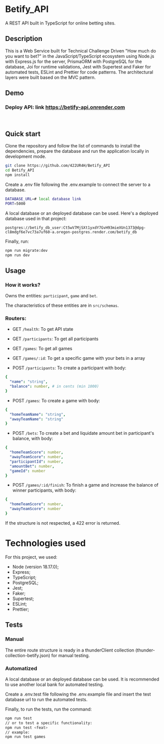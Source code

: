 # Betify_API

A REST API built in TypeScript for online betting sites.

## Description

This is a Web Service built for Technical Challenge Driven "How much do you want to bet?" in the JavaScript/TypeScript ecosystem using Node.js with Express.js for the server, PrismaORM with PostgreSQL for the database, Joi for runtime validations, Jest with Supertest and Faker for automated tests, ESLint and Prettier for code patterns.
The architectural layers were built based on the MVC pattern.

## Demo

### Deploy API: link https://betify-api.onrender.com

<br />

## Quick start

Clone the repository and follow the list of commands to install the dependencies, prepare the database and run the application locally in development mode.

```bash
git clone https://github.com/422UR4H/Betify_API
cd Betify_API
npm install
```

Create a .env file following the .env.example to connect the server to a database.

```bash
DATABASE_URL=# local database link
PORT=5000
```

A local database or an deployed database can be used.
Here's a deployed database used in that project:

```url
postgres://betify_db_user:Ct5wV7MjSXt1yxdY7GvH93mieXUn1373@dpg-cl8mdgf6e7vc73a7uf60-a.oregon-postgres.render.com/betify_db
```

Finally, run:

```bash
npm run migrate:dev
npm run dev
```

## Usage

### How it works?

Owns the entities: `participant`, `game` and `bet`.

The characteristics of these entities are in `src/schemas`.

### Routers:

- GET `/health`: To get API state

- GET `/participants`: To get all participants

- GET `/games`: To get all games

- GET `/games/:id`: To get a specific game with your bets in a array

- POST `/participants`: To create a participant with body:

```yml
{
  "name": "string",
  "balance": number, # in cents (min 1000)
}
```

- POST `/games`: To create a game with body:

```yml
{
  "homeTeamName": "string",
  "awayTeamName": "string"
}
```

- POST `/bets`: To create a bet and liquidate amount bet in participant's balance, with body:

```yml
{
  "homeTeamScore": number,
  "awayTeamScore": number,
  "participantId": number,
  "amountBet": number,
  "gameId": number
}
```

- POST `/games/:id/finish`: To finish a game and increase the balance of winner participants, with body:

```yml
{
  "homeTeamScore": number,
  "awayTeamScore": number
}
```

If the structure is not respected, a 422 error is returned.

# Technologies used

For this project, we used:

- Node (version 18.17.0);
- Express;
- TypeScript;
- PostgreSQL;
- Jest;
- Faker;
- Supertest;
- ESLint;
- Prettier;

## Tests

### Manual

The entire route structure is ready in a thunderClient collection (thunder-collection-betify.json) for manual testing.

### Automatized

A local database or an deployed database can be used.
It is recommended to use another local bank for automated testing.

Create a .env.test file following the .env.example file and insert the test database url to run the automated tests.

Finally, to run the tests, run the command:

```bash
npm run test
// or to test a specific functionality:
npm run test <feat>
// example:
npm run test games
```
